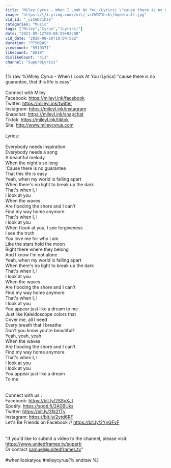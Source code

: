 ```yaml
---
title: "Miley Cyrus - When I Look At You (Lyrics) \"cause there is no guarantee, that this life is easy\""
image: "https:\/\/i.ytimg.com\/vi\/_viCWD71hzk\/hqdefault.jpg"
vid_id: "_viCWD71hzk"
categories: "Music"
tags: ["Miley","Cyrus","(Lyrics)"]
date: "2021-09-12T09:08:59+03:00"
vid_date: "2020-08-19T10:04:58Z"
duration: "PT5M24S"
viewcount: "5919371"
likeCount: "6818"
dislikeCount: "413"
channel: "SuperbLyrics"
---
```

{% raw %}Miley Cyrus - When I Look At You (Lyrics) &quot;cause there is no guarantee, that this life is easy&quot;<br /><br />Connect with Miley<br />Facebook: <a rel="nofollow" target="blank" href="https://mileyl.ink/facebook">https://mileyl.ink/facebook</a> <br />Twitter: <a rel="nofollow" target="blank" href="https://mileyl.ink/twitter">https://mileyl.ink/twitter</a> <br />Instagram: <a rel="nofollow" target="blank" href="https://mileyl.ink/instagram">https://mileyl.ink/instagram</a> <br />Snapchat: <a rel="nofollow" target="blank" href="https://mileyl.ink/snapchat">https://mileyl.ink/snapchat</a> <br />Tiktok: <a rel="nofollow" target="blank" href="https://mileyl.ink/tiktok">https://mileyl.ink/tiktok</a> <br />Site: <a rel="nofollow" target="blank" href="http://www.mileycyrus.com">http://www.mileycyrus.com</a><br /><br />Lyrics:<br /><br />Everybody needs inspiration<br />Everybody needs a song<br />A beautiful melody<br />When the night's so long<br />'Cause there is no guarantee<br />That this life is easy<br />Yeah, when my world is falling apart<br />When there's no light to break up the dark<br />That's when I, I<br />I look at you<br />When the waves<br />Are flooding the shore and I can't<br />Find my way home anymore<br />That's when I, I<br />I look at you<br />When I look at you, I see forgiveness<br />I see the truth<br />You love me for who I am<br />Like the stars hold the moon<br />Right there where they belong<br />And I know I'm not alone<br />Yeah, when my world is falling apart<br />When there's no light to break up the dark<br />That's when I, I<br />I look at you<br />When the waves<br />Are flooding the shore and I can't<br />Find my way home anymore<br />That's when I, I<br />I look at you<br />You appear just like a dream to me<br />Just like Kaleidoscope colors that<br />Cover me, all I need<br />Every breath that I breathe<br />Don't you know you're beautiful?<br />Yeah, yeah, yeah<br />When the waves<br />Are flooding the shore and I can't<br />Find my way home anymore<br />That's when I, I<br />I look at you<br />I look at you<br />You appear just like a dream<br />To me<br /><br /><br />Connect with us :<br />Facebook: <a rel="nofollow" target="blank" href="https://bit.ly/2SSyXJt">https://bit.ly/2SSyXJt</a><br />Spotify: <a rel="nofollow" target="blank" href="https://spoti.fi/2A0BUks">https://spoti.fi/2A0BUks</a><br />Twitter: <a rel="nofollow" target="blank" href="https://bit.ly/3fk21Ty">https://bit.ly/3fk21Ty</a><br />Instagram: <a rel="nofollow" target="blank" href="https://bit.ly/2ytd6RF">https://bit.ly/2ytd6RF</a><br />Let's Be Friends on Facebook // <a rel="nofollow" target="blank" href="https://bit.ly/2YyGFvF">https://bit.ly/2YyGFvF</a><br /><br /><br />&quot;If you'd like to submit a video to the channel, please visit: <a rel="nofollow" target="blank" href="https://www.unitedframes.tv/superb">https://www.unitedframes.tv/superb</a><br />Or contact samuel@unitedframes.tv&quot;<br /><br />#whenilookatyou #mileycyrus{% endraw %}
